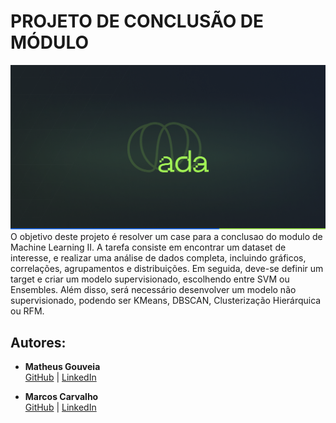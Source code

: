 # PROJETO DE CONCLUSÃO DE MÓDULO
![alt text](image-1.png)
O objetivo deste projeto é resolver um case para a conclusao do modulo de Machine Learning II. A tarefa consiste em encontrar um dataset de interesse, e realizar uma análise de dados completa, incluindo gráficos, correlações, agrupamentos e distribuições. Em seguida, deve-se definir um target e criar um modelo supervisionado, escolhendo entre SVM ou Ensembles. Além disso, será necessário desenvolver um modelo não supervisionado, podendo ser KMeans, DBSCAN, Clusterização Hierárquica ou RFM.

## Autores:

- **Matheus Gouveia**  
  [GitHub](https://github.com/gouveiamdb) | [LinkedIn](https://www.linkedin.com/in/matheus-gouveia-387a19258/)

- **Marcos Carvalho**  
  [GitHub](https://github.com/MarcosFN2014) | [LinkedIn](https://www.linkedin.com/in/marcos-carvalho-8173a2241/)